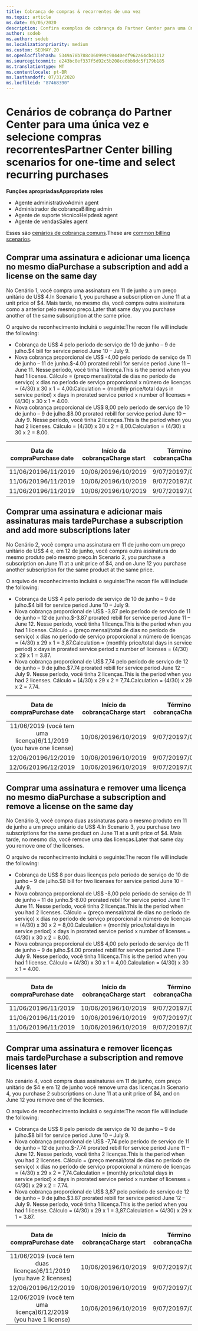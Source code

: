 ```yaml
---
title: Cobrança de compras & recorrentes de uma vez
ms.topic: article
ms.date: 05/05/2020
description: Confira exemplos de cobrança do Partner Center para uma única vez e selecione compras recorrentes--quando você adquire assinaturas, adicione mais assinaturas, adicione ou remova licenças.
author: sodeb
ms.author: sodeb
ms.localizationpriority: medium
ms.custom: SEOMAY.20
ms.openlocfilehash: 5349a78b788c060999c98440edf962a64cb43112
ms.sourcegitcommit: e243bc0ef337f5d92c5b208ce6bb9dc5f179b185
ms.translationtype: MT
ms.contentlocale: pt-BR
ms.lasthandoff: 07/31/2020
ms.locfileid: "87468390"
---
```

# <a name="partner-center-billing-scenarios-for-one-time-and-select-recurring-purchases"></a><span data-ttu-id="5343b-103">Cenários de cobrança do Partner Center para uma única vez e selecione compras recorrentes</span><span class="sxs-lookup"><span data-stu-id="5343b-103">Partner Center billing scenarios for one-time and select recurring purchases</span></span>

<span data-ttu-id="5343b-104">**Funções apropriadas**</span><span class="sxs-lookup"><span data-stu-id="5343b-104">**Appropriate roles**</span></span>

- <span data-ttu-id="5343b-105">Agente administrativo</span><span class="sxs-lookup"><span data-stu-id="5343b-105">Admin agent</span></span>
- <span data-ttu-id="5343b-106">Administrador de cobrança</span><span class="sxs-lookup"><span data-stu-id="5343b-106">Billing admin</span></span>
- <span data-ttu-id="5343b-107">Agente de suporte técnico</span><span class="sxs-lookup"><span data-stu-id="5343b-107">Helpdesk agent</span></span>
- <span data-ttu-id="5343b-108">Agente de vendas</span><span class="sxs-lookup"><span data-stu-id="5343b-108">Sales agent</span></span>

<span data-ttu-id="5343b-109">Esses são [cenários de cobrança comuns](common-billing-scenarios.md).</span><span class="sxs-lookup"><span data-stu-id="5343b-109">These are [common billing scenarios](common-billing-scenarios.md).</span></span> 

## <a name="purchase-a-subscription-and-add-a-license-on-the-same-day"></a><span data-ttu-id="5343b-110">Comprar uma assinatura e adicionar uma licença no mesmo dia</span><span class="sxs-lookup"><span data-stu-id="5343b-110">Purchase a subscription and add a license on the same day</span></span>

<span data-ttu-id="5343b-111">No Cenário 1, você compra uma assinatura em 11 de junho a um preço unitário de US$ 4.</span><span class="sxs-lookup"><span data-stu-id="5343b-111">In Scenario 1, you purchase a subscription on June 11 at a unit price of $4.</span></span> <span data-ttu-id="5343b-112">Mais tarde, no mesmo dia, você compra outra assinatura como a anterior pelo mesmo preço.</span><span class="sxs-lookup"><span data-stu-id="5343b-112">Later that same day you purchase another of the same subscription at the same price.</span></span>

<span data-ttu-id="5343b-113">O arquivo de reconhecimento incluirá o seguinte:</span><span class="sxs-lookup"><span data-stu-id="5343b-113">The recon file will include the following:</span></span>

- <span data-ttu-id="5343b-114">Cobrança de US$ 4 pelo período de serviço de 10 de junho – 9 de julho.</span><span class="sxs-lookup"><span data-stu-id="5343b-114">$4 bill for service period June 10 – July 9.</span></span>
- <span data-ttu-id="5343b-115">Nova cobrança proporcional de US$ -4,00 pelo período de serviço de 11 de junho – 11 de junho.</span><span class="sxs-lookup"><span data-stu-id="5343b-115">$-4.00 prorated rebill for service period June 11 – June 11.</span></span> <span data-ttu-id="5343b-116">Nesse período, você tinha 1 licença.</span><span class="sxs-lookup"><span data-stu-id="5343b-116">This is the period when you had 1 license.</span></span> <span data-ttu-id="5343b-117">Cálculo = (preço mensal/total de dias no período de serviço) x dias no período de serviço proporcional x número de licenças = (4/30) x 30 x 1 = 4,00.</span><span class="sxs-lookup"><span data-stu-id="5343b-117">Calculation = (monthly price/total days in service period) x days in prorated service period x number of licenses = (4/30) x 30 x 1 = 4.00.</span></span>
- <span data-ttu-id="5343b-118">Nova cobrança proporcional de US$ 8,00 pelo período de serviço de 10 de junho – 9 de julho.</span><span class="sxs-lookup"><span data-stu-id="5343b-118">$8.00 prorated rebill for service period June 10 – July 9.</span></span> <span data-ttu-id="5343b-119">Nesse período, você tinha 2 licenças.</span><span class="sxs-lookup"><span data-stu-id="5343b-119">This is the period when you had 2 licenses.</span></span> <span data-ttu-id="5343b-120">Cálculo = (4/30) x 30 x 2 = 8,00.</span><span class="sxs-lookup"><span data-stu-id="5343b-120">Calculation = (4/30) x 30 x 2 = 8.00.</span></span>

|<span data-ttu-id="5343b-121">**Data de compra**</span><span class="sxs-lookup"><span data-stu-id="5343b-121">**Purchase date**</span></span>   |<span data-ttu-id="5343b-122">**Início da cobrança**</span><span class="sxs-lookup"><span data-stu-id="5343b-122">**Charge start**</span></span> |<span data-ttu-id="5343b-123">**Término da cobrança**</span><span class="sxs-lookup"><span data-stu-id="5343b-123">**Charge end**</span></span>  |<span data-ttu-id="5343b-124">**Preço unitário**</span><span class="sxs-lookup"><span data-stu-id="5343b-124">**Unit price**</span></span>  |<span data-ttu-id="5343b-125">**Quantidade**</span><span class="sxs-lookup"><span data-stu-id="5343b-125">**Quantity**</span></span>  |<span data-ttu-id="5343b-126">**Quantidade**</span><span class="sxs-lookup"><span data-stu-id="5343b-126">**Amount**</span></span> |<span data-ttu-id="5343b-127">**Tipo de preço**</span><span class="sxs-lookup"><span data-stu-id="5343b-127">**Charge type**</span></span> |
|:------:|:------:|:------:|:------:|:------:|:------:|:-----:|
|<span data-ttu-id="5343b-128">11/06/2019</span><span class="sxs-lookup"><span data-stu-id="5343b-128">6/11/2019</span></span>      |<span data-ttu-id="5343b-129">10/06/2019</span><span class="sxs-lookup"><span data-stu-id="5343b-129">6/10/2019</span></span>   |<span data-ttu-id="5343b-130">9/07/2019</span><span class="sxs-lookup"><span data-stu-id="5343b-130">7/09/2019</span></span>         |<span data-ttu-id="5343b-131">US$ 4</span><span class="sxs-lookup"><span data-stu-id="5343b-131">$4</span></span>                |<span data-ttu-id="5343b-132">1</span><span class="sxs-lookup"><span data-stu-id="5343b-132">1</span></span>                 |<span data-ttu-id="5343b-133">US$ 4</span><span class="sxs-lookup"><span data-stu-id="5343b-133">$4</span></span>            |<span data-ttu-id="5343b-134">Novo</span><span class="sxs-lookup"><span data-stu-id="5343b-134">New</span></span>         |
|<span data-ttu-id="5343b-135">11/06/2019</span><span class="sxs-lookup"><span data-stu-id="5343b-135">6/11/2019</span></span>     | <span data-ttu-id="5343b-136">10/06/2019</span><span class="sxs-lookup"><span data-stu-id="5343b-136">6/10/2019</span></span>    |<span data-ttu-id="5343b-137">9/07/2019</span><span class="sxs-lookup"><span data-stu-id="5343b-137">7/09/2019</span></span>        |<span data-ttu-id="5343b-138">US$ 4</span><span class="sxs-lookup"><span data-stu-id="5343b-138">$4</span></span>        |<span data-ttu-id="5343b-139">1</span><span class="sxs-lookup"><span data-stu-id="5343b-139">1</span></span>        | <span data-ttu-id="5343b-140">-US$ 4</span><span class="sxs-lookup"><span data-stu-id="5343b-140">-$4</span></span>       |<span data-ttu-id="5343b-141">addQuantity</span><span class="sxs-lookup"><span data-stu-id="5343b-141">addQuantity</span></span>           |
|<span data-ttu-id="5343b-142">11/06/2019</span><span class="sxs-lookup"><span data-stu-id="5343b-142">6/11/2019</span></span>     | <span data-ttu-id="5343b-143">10/06/2019</span><span class="sxs-lookup"><span data-stu-id="5343b-143">6/10/2019</span></span>    |<span data-ttu-id="5343b-144">9/07/2019</span><span class="sxs-lookup"><span data-stu-id="5343b-144">7/09/2019</span></span>        |<span data-ttu-id="5343b-145">US$ 4</span><span class="sxs-lookup"><span data-stu-id="5343b-145">$4</span></span>        | <span data-ttu-id="5343b-146">2</span><span class="sxs-lookup"><span data-stu-id="5343b-146">2</span></span>      |<span data-ttu-id="5343b-147">US$ 8</span><span class="sxs-lookup"><span data-stu-id="5343b-147">$8</span></span>         |<span data-ttu-id="5343b-148">addQuantity</span><span class="sxs-lookup"><span data-stu-id="5343b-148">addQuantity</span></span>           |

## <a name="purchase-a-subscription-and-add-more-subscriptions-later"></a><span data-ttu-id="5343b-149">Comprar uma assinatura e adicionar mais assinaturas mais tarde</span><span class="sxs-lookup"><span data-stu-id="5343b-149">Purchase a subscription and add more subscriptions later</span></span>

<span data-ttu-id="5343b-150">No Cenário 2, você compra uma assinatura em 11 de junho com um preço unitário de US$ 4 e, em 12 de junho, você compra outra assinatura do mesmo produto pelo mesmo preço.</span><span class="sxs-lookup"><span data-stu-id="5343b-150">In Scenario 2, you purchase a subscription on June 11 at a unit price of $4, and on June 12 you purchase another subscription for the same product at the same price.</span></span>

<span data-ttu-id="5343b-151">O arquivo de reconhecimento incluirá o seguinte:</span><span class="sxs-lookup"><span data-stu-id="5343b-151">The recon file will include the following:</span></span>

- <span data-ttu-id="5343b-152">Cobrança de US$ 4 pelo período de serviço de 10 de junho – 9 de julho.</span><span class="sxs-lookup"><span data-stu-id="5343b-152">$4 bill for service period June 10 – July 9.</span></span>
- <span data-ttu-id="5343b-153">Nova cobrança proporcional de US$ -3,87 pelo período de serviço de 11 de junho – 12 de junho.</span><span class="sxs-lookup"><span data-stu-id="5343b-153">$-3.87 prorated rebill for service period June 11 – June 12.</span></span> <span data-ttu-id="5343b-154">Nesse período, você tinha 1 licença.</span><span class="sxs-lookup"><span data-stu-id="5343b-154">This is the period when you had 1 license.</span></span> <span data-ttu-id="5343b-155">Cálculo = (preço mensal/total de dias no período de serviço) x dias no período de serviço proporcional x número de licenças = (4/30) x 29 x 1 = 3,87.</span><span class="sxs-lookup"><span data-stu-id="5343b-155">Calculation = (monthly price/total days in service period) x days in prorated service period x number of licenses = (4/30) x 29 x 1 = 3.87.</span></span>
- <span data-ttu-id="5343b-156">Nova cobrança proporcional de US$ 7,74 pelo período de serviço de 12 de junho – 9 de julho.</span><span class="sxs-lookup"><span data-stu-id="5343b-156">$7.74 prorated rebill for service period June 12 – July 9.</span></span> <span data-ttu-id="5343b-157">Nesse período, você tinha 2 licenças.</span><span class="sxs-lookup"><span data-stu-id="5343b-157">This is the period when you had 2 licenses.</span></span> <span data-ttu-id="5343b-158">Cálculo = (4/30) x 29 x 2 = 7,74.</span><span class="sxs-lookup"><span data-stu-id="5343b-158">Calculation = (4/30) x 29 x 2 = 7.74.</span></span>

|<span data-ttu-id="5343b-159">**Data de compra**</span><span class="sxs-lookup"><span data-stu-id="5343b-159">**Purchase date**</span></span>   |<span data-ttu-id="5343b-160">**Início da cobrança**</span><span class="sxs-lookup"><span data-stu-id="5343b-160">**Charge start**</span></span> |<span data-ttu-id="5343b-161">**Término da cobrança**</span><span class="sxs-lookup"><span data-stu-id="5343b-161">**Charge end**</span></span>  |<span data-ttu-id="5343b-162">**Preço unitário**</span><span class="sxs-lookup"><span data-stu-id="5343b-162">**Unit price**</span></span>  |<span data-ttu-id="5343b-163">**Quantidade**</span><span class="sxs-lookup"><span data-stu-id="5343b-163">**Quantity**</span></span>  |<span data-ttu-id="5343b-164">**Quantidade**</span><span class="sxs-lookup"><span data-stu-id="5343b-164">**Amount**</span></span> |<span data-ttu-id="5343b-165">**Tipo de preço**</span><span class="sxs-lookup"><span data-stu-id="5343b-165">**Charge type**</span></span> |
|:------:|:------:|:------:|:------:|:------:|:------:|:-----:|
|<span data-ttu-id="5343b-166">11/06/2019 (você tem uma licença)</span><span class="sxs-lookup"><span data-stu-id="5343b-166">6/11/2019 (you have one license)</span></span>     |<span data-ttu-id="5343b-167">10/06/2019</span><span class="sxs-lookup"><span data-stu-id="5343b-167">6/10/2019</span></span>   |<span data-ttu-id="5343b-168">9/07/2019</span><span class="sxs-lookup"><span data-stu-id="5343b-168">7/09/2019</span></span>         |<span data-ttu-id="5343b-169">US$ 4</span><span class="sxs-lookup"><span data-stu-id="5343b-169">$4</span></span>         |<span data-ttu-id="5343b-170">1</span><span class="sxs-lookup"><span data-stu-id="5343b-170">1</span></span>        |<span data-ttu-id="5343b-171">US$ 4</span><span class="sxs-lookup"><span data-stu-id="5343b-171">$4</span></span>            |<span data-ttu-id="5343b-172">Novo</span><span class="sxs-lookup"><span data-stu-id="5343b-172">New</span></span>         |
|<span data-ttu-id="5343b-173">12/06/2019</span><span class="sxs-lookup"><span data-stu-id="5343b-173">6/12/2019</span></span>     | <span data-ttu-id="5343b-174">10/06/2019</span><span class="sxs-lookup"><span data-stu-id="5343b-174">6/10/2019</span></span>    |<span data-ttu-id="5343b-175">9/07/2019</span><span class="sxs-lookup"><span data-stu-id="5343b-175">7/09/2019</span></span>        |<span data-ttu-id="5343b-176">US$ 4</span><span class="sxs-lookup"><span data-stu-id="5343b-176">$4</span></span>        |<span data-ttu-id="5343b-177">1</span><span class="sxs-lookup"><span data-stu-id="5343b-177">1</span></span>        | <span data-ttu-id="5343b-178">-US$ 3,87</span><span class="sxs-lookup"><span data-stu-id="5343b-178">-$3.87</span></span>       |<span data-ttu-id="5343b-179">addQuantity</span><span class="sxs-lookup"><span data-stu-id="5343b-179">addQuantity</span></span>           |
|<span data-ttu-id="5343b-180">12/06/2019</span><span class="sxs-lookup"><span data-stu-id="5343b-180">6/12/2019</span></span>     | <span data-ttu-id="5343b-181">10/06/2019</span><span class="sxs-lookup"><span data-stu-id="5343b-181">6/10/2019</span></span>    |<span data-ttu-id="5343b-182">9/07/2019</span><span class="sxs-lookup"><span data-stu-id="5343b-182">7/09/2019</span></span>        |<span data-ttu-id="5343b-183">US$ 4</span><span class="sxs-lookup"><span data-stu-id="5343b-183">$4</span></span>        | <span data-ttu-id="5343b-184">2</span><span class="sxs-lookup"><span data-stu-id="5343b-184">2</span></span>      |<span data-ttu-id="5343b-185">US$ 7,74</span><span class="sxs-lookup"><span data-stu-id="5343b-185">$7.74</span></span>       |<span data-ttu-id="5343b-186">addQuantity</span><span class="sxs-lookup"><span data-stu-id="5343b-186">addQuantity</span></span>           |

## <a name="purchase-a-subscription-and-remove-a-license-on-the-same-day"></a><span data-ttu-id="5343b-187">Comprar uma assinatura e remover uma licença no mesmo dia</span><span class="sxs-lookup"><span data-stu-id="5343b-187">Purchase a subscription and remove a license on the same day</span></span>

<span data-ttu-id="5343b-188">No Cenário 3, você compra duas assinaturas para o mesmo produto em 11 de junho a um preço unitário de US$ 4.</span><span class="sxs-lookup"><span data-stu-id="5343b-188">In Scenario 3, you purchase two subscriptions for the same product on June 11 at a unit price of $4.</span></span> <span data-ttu-id="5343b-189">Mais tarde, no mesmo dia, você remove uma das licenças.</span><span class="sxs-lookup"><span data-stu-id="5343b-189">Later that same day you remove one of the licenses.</span></span>  

<span data-ttu-id="5343b-190">O arquivo de reconhecimento incluirá o seguinte:</span><span class="sxs-lookup"><span data-stu-id="5343b-190">The recon file will include the following:</span></span>

- <span data-ttu-id="5343b-191">Cobrança de US$ 8 por duas licenças pelo período de serviço de 10 de junho – 9 de julho.</span><span class="sxs-lookup"><span data-stu-id="5343b-191">$8 bill for two licenses for service period June 10 – July 9.</span></span>
- <span data-ttu-id="5343b-192">Nova cobrança proporcional de US$ -8,00 pelo período de serviço de 11 de junho – 11 de junho.</span><span class="sxs-lookup"><span data-stu-id="5343b-192">$-8.00 prorated rebill for service period June 11 – June 11.</span></span> <span data-ttu-id="5343b-193">Nesse período, você tinha 2 licenças.</span><span class="sxs-lookup"><span data-stu-id="5343b-193">This is the period when you had 2 licenses.</span></span> <span data-ttu-id="5343b-194">Cálculo = (preço mensal/total de dias no período de serviço) x dias no período de serviço proporcional x número de licenças = (4/30) x 30 x 2 = 8,00.</span><span class="sxs-lookup"><span data-stu-id="5343b-194">Calculation = (monthly price/total days in service period) x days in prorated service period x number of licenses = (4/30) x 30 x 2 = 8.00.</span></span>
- <span data-ttu-id="5343b-195">Nova cobrança proporcional de US$ 4,00 pelo período de serviço de 11 de junho – 9 de julho.</span><span class="sxs-lookup"><span data-stu-id="5343b-195">$4.00 prorated rebill for service period June 11 – July 9.</span></span> <span data-ttu-id="5343b-196">Nesse período, você tinha 1 licença.</span><span class="sxs-lookup"><span data-stu-id="5343b-196">This is the period when you had 1 license.</span></span> <span data-ttu-id="5343b-197">Cálculo = (4/30) x 30 x 1 = 4,00.</span><span class="sxs-lookup"><span data-stu-id="5343b-197">Calculation = (4/30) x 30 x 1 = 4.00.</span></span>

|<span data-ttu-id="5343b-198">**Data de compra**</span><span class="sxs-lookup"><span data-stu-id="5343b-198">**Purchase date**</span></span>   |<span data-ttu-id="5343b-199">**Início da cobrança**</span><span class="sxs-lookup"><span data-stu-id="5343b-199">**Charge start**</span></span> |<span data-ttu-id="5343b-200">**Término da cobrança**</span><span class="sxs-lookup"><span data-stu-id="5343b-200">**Charge end**</span></span>  |<span data-ttu-id="5343b-201">**Preço unitário**</span><span class="sxs-lookup"><span data-stu-id="5343b-201">**Unit price**</span></span>  |<span data-ttu-id="5343b-202">**Quantidade**</span><span class="sxs-lookup"><span data-stu-id="5343b-202">**Quantity**</span></span>  |<span data-ttu-id="5343b-203">**Quantidade**</span><span class="sxs-lookup"><span data-stu-id="5343b-203">**Amount**</span></span> |<span data-ttu-id="5343b-204">**Tipo de preço**</span><span class="sxs-lookup"><span data-stu-id="5343b-204">**Charge type**</span></span> |
|:------:|:------:|:------:|:------:|:------:|:------:|:-----:|
|<span data-ttu-id="5343b-205">11/06/2019</span><span class="sxs-lookup"><span data-stu-id="5343b-205">6/11/2019</span></span>      |<span data-ttu-id="5343b-206">10/06/2019</span><span class="sxs-lookup"><span data-stu-id="5343b-206">6/10/2019</span></span>   |<span data-ttu-id="5343b-207">9/07/2019</span><span class="sxs-lookup"><span data-stu-id="5343b-207">7/09/2019</span></span>         |<span data-ttu-id="5343b-208">US$ 4</span><span class="sxs-lookup"><span data-stu-id="5343b-208">$4</span></span>                |<span data-ttu-id="5343b-209">2</span><span class="sxs-lookup"><span data-stu-id="5343b-209">2</span></span>                 |<span data-ttu-id="5343b-210">US$ 8</span><span class="sxs-lookup"><span data-stu-id="5343b-210">$8</span></span>            |<span data-ttu-id="5343b-211">Novo</span><span class="sxs-lookup"><span data-stu-id="5343b-211">New</span></span>         |
|<span data-ttu-id="5343b-212">11/06/2019</span><span class="sxs-lookup"><span data-stu-id="5343b-212">6/11/2019</span></span>     | <span data-ttu-id="5343b-213">10/06/2019</span><span class="sxs-lookup"><span data-stu-id="5343b-213">6/10/2019</span></span>    |<span data-ttu-id="5343b-214">9/07/2019</span><span class="sxs-lookup"><span data-stu-id="5343b-214">7/09/2019</span></span>        |<span data-ttu-id="5343b-215">US$ 4</span><span class="sxs-lookup"><span data-stu-id="5343b-215">$4</span></span>        |<span data-ttu-id="5343b-216">2</span><span class="sxs-lookup"><span data-stu-id="5343b-216">2</span></span>        | <span data-ttu-id="5343b-217">-US$ 8</span><span class="sxs-lookup"><span data-stu-id="5343b-217">-$8</span></span>       |<span data-ttu-id="5343b-218">removeQuantity</span><span class="sxs-lookup"><span data-stu-id="5343b-218">removeQuantity</span></span>           |
|<span data-ttu-id="5343b-219">11/06/2019</span><span class="sxs-lookup"><span data-stu-id="5343b-219">6/11/2019</span></span>     | <span data-ttu-id="5343b-220">10/06/2019</span><span class="sxs-lookup"><span data-stu-id="5343b-220">6/10/2019</span></span>    |<span data-ttu-id="5343b-221">9/07/2019</span><span class="sxs-lookup"><span data-stu-id="5343b-221">7/09/2019</span></span>        |<span data-ttu-id="5343b-222">US$ 4</span><span class="sxs-lookup"><span data-stu-id="5343b-222">$4</span></span>        | <span data-ttu-id="5343b-223">1</span><span class="sxs-lookup"><span data-stu-id="5343b-223">1</span></span>      |<span data-ttu-id="5343b-224">US$ 4</span><span class="sxs-lookup"><span data-stu-id="5343b-224">$4</span></span>         |<span data-ttu-id="5343b-225">removeQuantity</span><span class="sxs-lookup"><span data-stu-id="5343b-225">removeQuantity</span></span>           |

## <a name="purchase-a-subscription-and-remove-licenses-later"></a><span data-ttu-id="5343b-226">Comprar uma assinatura e remover licenças mais tarde</span><span class="sxs-lookup"><span data-stu-id="5343b-226">Purchase a subscription and remove licenses later</span></span>

<span data-ttu-id="5343b-227">No cenário 4, você compra duas assinaturas em 11 de junho, com preço unitário de $4 e em 12 de junho você remove uma das licenças.</span><span class="sxs-lookup"><span data-stu-id="5343b-227">In Scenario 4, you purchase 2 subscriptions on June 11 at a unit price of $4, and on June 12 you remove one of the licenses.</span></span>

<span data-ttu-id="5343b-228">O arquivo de reconhecimento incluirá o seguinte:</span><span class="sxs-lookup"><span data-stu-id="5343b-228">The recon file will include the following:</span></span>

- <span data-ttu-id="5343b-229">Cobrança de US$ 8 pelo período de serviço de 10 de junho – 9 de julho.</span><span class="sxs-lookup"><span data-stu-id="5343b-229">$8 bill for service period June 10 – July 9.</span></span>
- <span data-ttu-id="5343b-230">Nova cobrança proporcional de US$ -7,74 pelo período de serviço de 11 de junho – 12 de junho.</span><span class="sxs-lookup"><span data-stu-id="5343b-230">$-7.74 prorated rebill for service period June 11 – June 12.</span></span> <span data-ttu-id="5343b-231">Nesse período, você tinha 2 licenças.</span><span class="sxs-lookup"><span data-stu-id="5343b-231">This is the period when you had 2 licenses.</span></span> <span data-ttu-id="5343b-232">Cálculo = (preço mensal/total de dias no período de serviço) x dias no período de serviço proporcional x número de licenças = (4/30) x 29 x 2 = 7,74.</span><span class="sxs-lookup"><span data-stu-id="5343b-232">Calculation = (monthly price/total days in service period) x days in prorated service period x number of licenses = (4/30) x 29 x 2 = 7.74.</span></span>
- <span data-ttu-id="5343b-233">Nova cobrança proporcional de US$ 3,87 pelo período de serviço de 12 de junho – 9 de julho.</span><span class="sxs-lookup"><span data-stu-id="5343b-233">$3.87 prorated rebill for service period June 12 – July 9.</span></span> <span data-ttu-id="5343b-234">Nesse período, você tinha 1 licença.</span><span class="sxs-lookup"><span data-stu-id="5343b-234">This is the period when you had 1 license.</span></span> <span data-ttu-id="5343b-235">Cálculo = (4/30) x 29 x 1 = 3,87.</span><span class="sxs-lookup"><span data-stu-id="5343b-235">Calculation = (4/30) x 29 x 1 = 3.87.</span></span>

|<span data-ttu-id="5343b-236">**Data de compra**</span><span class="sxs-lookup"><span data-stu-id="5343b-236">**Purchase date**</span></span>   |<span data-ttu-id="5343b-237">**Início da cobrança**</span><span class="sxs-lookup"><span data-stu-id="5343b-237">**Charge start**</span></span> |<span data-ttu-id="5343b-238">**Término da cobrança**</span><span class="sxs-lookup"><span data-stu-id="5343b-238">**Charge end**</span></span>  |<span data-ttu-id="5343b-239">**Preço unitário**</span><span class="sxs-lookup"><span data-stu-id="5343b-239">**Unit price**</span></span>  |<span data-ttu-id="5343b-240">**Quantidade**</span><span class="sxs-lookup"><span data-stu-id="5343b-240">**Quantity**</span></span>  |<span data-ttu-id="5343b-241">**Quantidade**</span><span class="sxs-lookup"><span data-stu-id="5343b-241">**Amount**</span></span> |<span data-ttu-id="5343b-242">**Tipo de preço**</span><span class="sxs-lookup"><span data-stu-id="5343b-242">**Charge type**</span></span> |
|:------:|:------:|:------:|:------:|:------:|:------:|:-----:|
|<span data-ttu-id="5343b-243">11/06/2019 (você tem duas licenças)</span><span class="sxs-lookup"><span data-stu-id="5343b-243">6/11/2019 (you have 2 licenses)</span></span>     |<span data-ttu-id="5343b-244">10/06/2019</span><span class="sxs-lookup"><span data-stu-id="5343b-244">6/10/2019</span></span>   |<span data-ttu-id="5343b-245">9/07/2019</span><span class="sxs-lookup"><span data-stu-id="5343b-245">7/09/2019</span></span>         |<span data-ttu-id="5343b-246">US$ 4</span><span class="sxs-lookup"><span data-stu-id="5343b-246">$4</span></span>         |<span data-ttu-id="5343b-247">2</span><span class="sxs-lookup"><span data-stu-id="5343b-247">2</span></span>        |<span data-ttu-id="5343b-248">US$ 8</span><span class="sxs-lookup"><span data-stu-id="5343b-248">$8</span></span>       |<span data-ttu-id="5343b-249">Novo</span><span class="sxs-lookup"><span data-stu-id="5343b-249">New</span></span>       |
|<span data-ttu-id="5343b-250">12/06/2019</span><span class="sxs-lookup"><span data-stu-id="5343b-250">6/12/2019</span></span>     | <span data-ttu-id="5343b-251">10/06/2019</span><span class="sxs-lookup"><span data-stu-id="5343b-251">6/10/2019</span></span>    |<span data-ttu-id="5343b-252">9/07/2019</span><span class="sxs-lookup"><span data-stu-id="5343b-252">7/09/2019</span></span>        |<span data-ttu-id="5343b-253">US$ 4</span><span class="sxs-lookup"><span data-stu-id="5343b-253">$4</span></span>        |<span data-ttu-id="5343b-254">2</span><span class="sxs-lookup"><span data-stu-id="5343b-254">2</span></span>        | <span data-ttu-id="5343b-255">-US$ 7,74</span><span class="sxs-lookup"><span data-stu-id="5343b-255">-$7.74</span></span>       |<span data-ttu-id="5343b-256">removeQuantity</span><span class="sxs-lookup"><span data-stu-id="5343b-256">removeQuantity</span></span>           |
|<span data-ttu-id="5343b-257">12/06/2019 (você tem uma licença)</span><span class="sxs-lookup"><span data-stu-id="5343b-257">6/12/2019 (you have 1 license)</span></span>    | <span data-ttu-id="5343b-258">10/06/2019</span><span class="sxs-lookup"><span data-stu-id="5343b-258">6/10/2019</span></span>    |<span data-ttu-id="5343b-259">9/07/2019</span><span class="sxs-lookup"><span data-stu-id="5343b-259">7/09/2019</span></span>   |<span data-ttu-id="5343b-260">US$ 4</span><span class="sxs-lookup"><span data-stu-id="5343b-260">$4</span></span>    |<span data-ttu-id="5343b-261">1</span><span class="sxs-lookup"><span data-stu-id="5343b-261">1</span></span>      |<span data-ttu-id="5343b-262">US$ 3,87</span><span class="sxs-lookup"><span data-stu-id="5343b-262">$3.87</span></span>    |<span data-ttu-id="5343b-263">removeQuantity</span><span class="sxs-lookup"><span data-stu-id="5343b-263">removeQuantity</span></span> |
